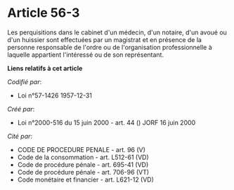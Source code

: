 # Article 56-3

Les perquisitions dans le cabinet d'un médecin, d'un notaire, d'un avoué ou d'un huissier sont effectuées par un magistrat et
en présence de la personne responsable de l'ordre ou de l'organisation professionnelle à laquelle appartient l'intéressé ou
de son représentant.

**Liens relatifs à cet article**

_Codifié par_:

  - Loi n°57-1426 1957-12-31

_Créé par_:

  - Loi n°2000-516 du 15 juin 2000 - art. 44 () JORF 16 juin 2000

_Cité par_:

  - CODE DE PROCEDURE PENALE - art. 96 (V)
  - Code de la consommation - art. L512-61 (VD)
  - Code de procédure pénale - art. 695-41 (VD)
  - Code de procédure pénale - art. 706-96 (VT)
  - Code monétaire et financier - art. L621-12 (VD)
